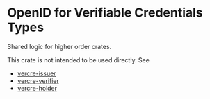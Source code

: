 # OpenID for Verifiable Credentials Types

Shared logic for higher order crates.

This crate is not intended to be used directly. See

* [vercre-issuer](https://crates.io/crates/vercre-issuer)
* [vercre-verifier](https://crates.io/crates/vercre-verifier)
* [vercre-holder](https://crates.io/crates/vercre-holder)
